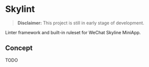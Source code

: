 # Skylint

> **Disclaimer:** This project is still in early stage of development.

Linter framework and built-in ruleset for WeChat Skyline MiniApp.

## Concept

TODO
